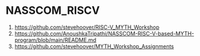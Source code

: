 # NASSCOM_RISCV

1. https://github.com/stevehoover/RISC-V_MYTH_Workshop
2. https://github.com/AnoushkaTripathi/NASSCOM-RISC-V-based-MYTH-program/blob/main/README.md
3. https://github.com/stevehoover/MYTH_Workshop_Assignments
